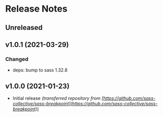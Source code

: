 # Release Notes

## Unreleased

## v1.0.1 (2021-03-29)

### Changed

* deps: bump to sass 1.32.8

## v1.0.0 (2021-01-23)

* Initial release _(transferred repository from [https://github.com/sass-collective/sass-breakpoint](https://github.com/sass-collective/sass-breakpoint))_
